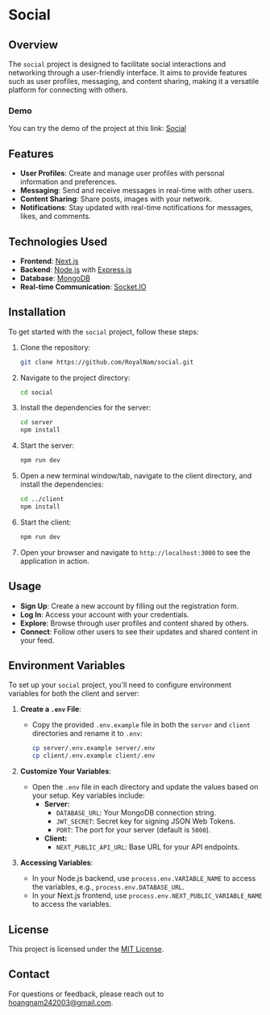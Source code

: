 # Social

## Overview

The `social` project is designed to facilitate social interactions and networking through a user-friendly interface. It aims to provide features such as user profiles, messaging, and content sharing, making it a versatile platform for connecting with others.

### Demo

You can try the demo of the project at this link: [Social](https://social-eight-psi.vercel.app)

## Features

-   **User Profiles**: Create and manage user profiles with personal information and preferences.
-   **Messaging**: Send and receive messages in real-time with other users.
-   **Content Sharing**: Share posts, images with your network.
-   **Notifications**: Stay updated with real-time notifications for messages, likes, and comments.

## Technologies Used

-   **Frontend**: [Next.js](https://nextjs.org/)
-   **Backend**: [Node.js](https://nodejs.org/) with [Express.js](https://expressjs.com/)
-   **Database**: [MongoDB](https://www.mongodb.com/)
-   **Real-time Communication**: [Socket.IO](https://socket.io/)

## Installation

To get started with the `social` project, follow these steps:

1. Clone the repository:

    ```bash
    git clone https://github.com/RoyalNam/social.git
    ```

2. Navigate to the project directory:

    ```bash
    cd social
    ```

3. Install the dependencies for the server:

    ```bash
    cd server
    npm install
    ```

4. Start the server:

    ```bash
    npm run dev
    ```

5. Open a new terminal window/tab, navigate to the client directory, and install the dependencies:

    ```bash
    cd ../client
    npm install
    ```

6. Start the client:

    ```bash
    npm run dev
    ```

7. Open your browser and navigate to `http://localhost:3000` to see the application in action.

## Usage

-   **Sign Up**: Create a new account by filling out the registration form.
-   **Log In**: Access your account with your credentials.
-   **Explore**: Browse through user profiles and content shared by others.
-   **Connect**: Follow other users to see their updates and shared content in your feed.

## Environment Variables

To set up your `social` project, you'll need to configure environment variables for both the client and server:

1. **Create a `.env` File**:

    - Copy the provided `.env.example` file in both the `server` and `client` directories and rename it to `.env`:
        ```bash
        cp server/.env.example server/.env
        cp client/.env.example client/.env
        ```

2. **Customize Your Variables**:

    - Open the `.env` file in each directory and update the values based on your setup. Key variables include:
        - **Server:**
            - `DATABASE_URL`: Your MongoDB connection string.
            - `JWT_SECRET`: Secret key for signing JSON Web Tokens.
            - `PORT`: The port for your server (default is `5000`).
        - **Client:**
            - `NEXT_PUBLIC_API_URL`: Base URL for your API endpoints.

3. **Accessing Variables**:
    - In your Node.js backend, use `process.env.VARIABLE_NAME` to access the variables, e.g., `process.env.DATABASE_URL`.
    - In your Next.js frontend, use `process.env.NEXT_PUBLIC_VARIABLE_NAME` to access the variables.

## License

This project is licensed under the [MIT License](LICENSE).

## Contact

For questions or feedback, please reach out to [hoangnam242003@gmail.com](mailto:hoangnam242003@gmail.com).
